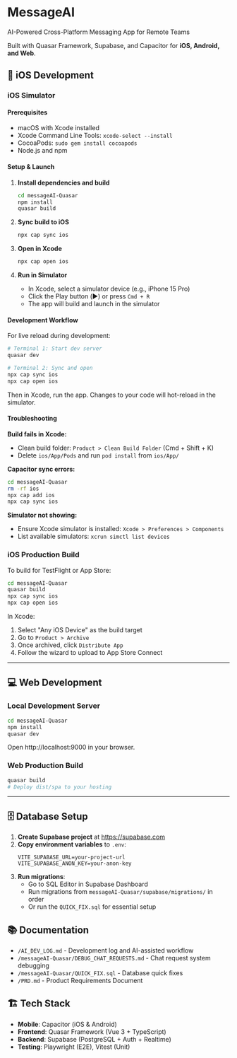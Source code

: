 # MessageAI

AI-Powered Cross-Platform Messaging App for Remote Teams

Built with Quasar Framework, Supabase, and Capacitor for **iOS, Android, and Web**.

## 📱 iOS Development

### iOS Simulator

#### Prerequisites
- macOS with Xcode installed
- Xcode Command Line Tools: `xcode-select --install`
- CocoaPods: `sudo gem install cocoapods`
- Node.js and npm

#### Setup & Launch

1. **Install dependencies and build**
   ```bash
   cd messageAI-Quasar
   npm install
   quasar build
   ```

2. **Sync build to iOS**
   ```bash
   npx cap sync ios
   ```

3. **Open in Xcode**
   ```bash
   npx cap open ios
   ```

4. **Run in Simulator**
   - In Xcode, select a simulator device (e.g., iPhone 15 Pro)
   - Click the Play button (▶️) or press `Cmd + R`
   - The app will build and launch in the simulator

#### Development Workflow

For live reload during development:
```bash
# Terminal 1: Start dev server
quasar dev

# Terminal 2: Sync and open
npx cap sync ios
npx cap open ios
```

Then in Xcode, run the app. Changes to your code will hot-reload in the simulator.

#### Troubleshooting

**Build fails in Xcode:**
- Clean build folder: `Product > Clean Build Folder` (Cmd + Shift + K)
- Delete `ios/App/Pods` and run `pod install` from `ios/App/`

**Capacitor sync errors:**
```bash
cd messageAI-Quasar
rm -rf ios
npx cap add ios
npx cap sync ios
```

**Simulator not showing:**
- Ensure Xcode simulator is installed: `Xcode > Preferences > Components`
- List available simulators: `xcrun simctl list devices`

### iOS Production Build

To build for TestFlight or App Store:
```bash
cd messageAI-Quasar
quasar build
npx cap sync ios
npx cap open ios
```

In Xcode:
1. Select "Any iOS Device" as the build target
2. Go to `Product > Archive`
3. Once archived, click `Distribute App`
4. Follow the wizard to upload to App Store Connect

---

## 💻 Web Development

### Local Development Server
```bash
cd messageAI-Quasar
npm install
quasar dev
```

Open http://localhost:9000 in your browser.

### Web Production Build
```bash
quasar build
# Deploy dist/spa to your hosting
```

---

## 🗄️ Database Setup

1. **Create Supabase project** at https://supabase.com
2. **Copy environment variables** to `.env`:
   ```
   VITE_SUPABASE_URL=your-project-url
   VITE_SUPABASE_ANON_KEY=your-anon-key
   ```
3. **Run migrations**:
   - Go to SQL Editor in Supabase Dashboard
   - Run migrations from `messageAI-Quasar/supabase/migrations/` in order
   - Or run the `QUICK_FIX.sql` for essential setup

## 📚 Documentation

- `/AI_DEV_LOG.md` - Development log and AI-assisted workflow
- `/messageAI-Quasar/DEBUG_CHAT_REQUESTS.md` - Chat request system debugging
- `/messageAI-Quasar/QUICK_FIX.sql` - Database quick fixes
- `/PRD.md` - Product Requirements Document

## 🏗️ Tech Stack

- **Mobile**: Capacitor (iOS & Android)
- **Frontend**: Quasar Framework (Vue 3 + TypeScript)
- **Backend**: Supabase (PostgreSQL + Auth + Realtime)
- **Testing**: Playwright (E2E), Vitest (Unit)
